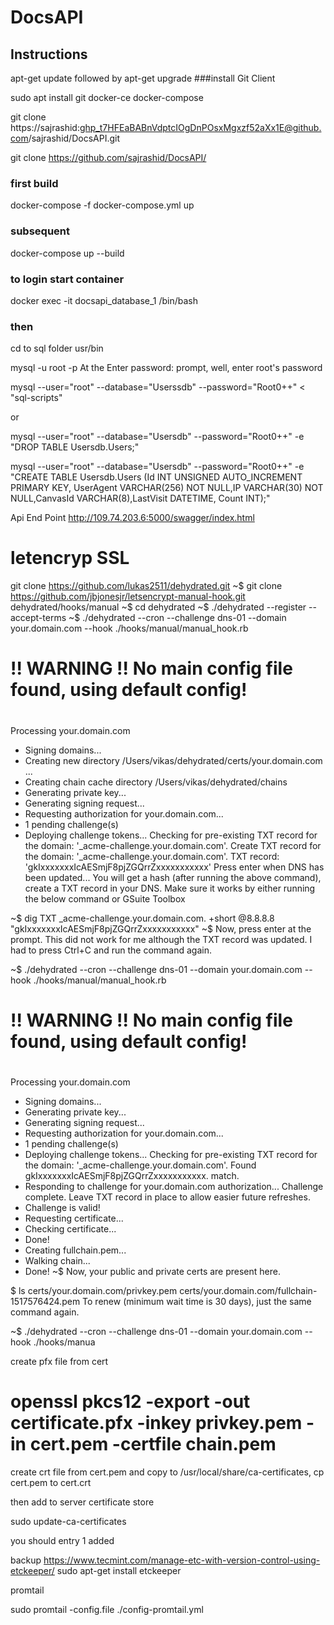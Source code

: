 # DocsAPI

## Instructions
apt-get update
followed by
apt-get upgrade
###install Git Client

sudo apt install git docker-ce docker-compose


git clone https://sajrashid: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@github.com/sajrashid/DocsAPI.git

git clone https://github.com/sajrashid/DocsAPI/

### first build

docker-compose -f docker-compose.yml up

### subsequent
docker-compose up --build


### to login start container

docker exec -it docsapi_database_1 /bin/bash

### then

cd to sql folder usr/bin

mysql -u root -p At the Enter password: prompt, well, enter root's password

 mysql --user="root" --database="Userssdb" --password="Root0++" < "sql-scripts"

 or

 mysql --user="root" --database="Usersdb" --password="Root0++" -e "DROP TABLE Usersdb.Users;"

mysql --user="root" --database="Usersdb" --password="Root0++" -e "CREATE TABLE Usersdb.Users (Id INT UNSIGNED AUTO_INCREMENT PRIMARY KEY, UserAgent VARCHAR(256) NOT NULL,IP VARCHAR(30) NOT NULL,CanvasId VARCHAR(8),LastVisit DATETIME, Count INT);"

Api End Point
http://109.74.203.6:5000/swagger/index.html



# letencryp SSL

 git clone https://github.com/lukas2511/dehydrated.git
~$ git clone https://github.com/jbjonesjr/letsencrypt-manual-hook.git dehydrated/hooks/manual
~$ cd dehydrated
~$ ./dehydrated --register --accept-terms
~$ ./dehydrated --cron --challenge dns-01 --domain your.domain.com --hook ./hooks/manual/manual_hook.rb
#
# !! WARNING !! No main config file found, using default config!
#
Processing your.domain.com
 + Signing domains...
 + Creating new directory /Users/vikas/dehydrated/certs/your.domain.com ...
 + Creating chain cache directory /Users/vikas/dehydrated/chains
 + Generating private key...
 + Generating signing request...
 + Requesting authorization for your.domain.com...
 + 1 pending challenge(s)
 + Deploying challenge tokens...
Checking for pre-existing TXT record for the domain: '_acme-challenge.your.domain.com'.
Create TXT record for the domain: '_acme-challenge.your.domain.com'. TXT record:
'gkIxxxxxxxIcAESmjF8pjZGQrrZxxxxxxxxxxx'
Press enter when DNS has been updated...
You will get a hash (after running the above command), create a TXT record in your DNS. Make sure it works by either running the below command or GSuite Toolbox

~$ dig TXT _acme-challenge.your.domain.com. +short @8.8.8.8
"gkIxxxxxxxIcAESmjF8pjZGQrrZxxxxxxxxxxx"
~$
Now, press enter at the prompt. This did not work for me although the TXT record was updated. I had to press Ctrl+C and run the command again.

~$ ./dehydrated --cron --challenge dns-01 --domain your.domain.com --hook ./hooks/manual/manual_hook.rb
#
# !! WARNING !! No main config file found, using default config!
#
Processing your.domain.com
 + Signing domains...
 + Generating private key...
 + Generating signing request...
 + Requesting authorization for your.domain.com...
 + 1 pending challenge(s)
 + Deploying challenge tokens...
Checking for pre-existing TXT record for the domain: '_acme-challenge.your.domain.com'.
Found gkIxxxxxxxIcAESmjF8pjZGQrrZxxxxxxxxxxx. match.
 + Responding to challenge for your.domain.com authorization...
Challenge complete. Leave TXT record in place to allow easier future refreshes.
 + Challenge is valid!
 + Requesting certificate...
 + Checking certificate...
 + Done!
 + Creating fullchain.pem...
 + Walking chain...
 + Done!
~$
Now, your public and private certs are present here.

$ ls certs/your.domain.com/privkey.pem certs/your.domain.com/fullchain-1517576424.pem
To renew (minimum wait time is 30 days), just the same command again.

~$ ./dehydrated --cron --challenge dns-01 --domain your.domain.com --hook ./hooks/manua

create pfx file from cert

# openssl pkcs12 -export -out certificate.pfx -inkey privkey.pem -in cert.pem -certfile chain.pem

create crt file from cert.pem and copy to /usr/local/share/ca-certificates, cp cert.pem to cert.crt

then add to server certificate store

sudo update-ca-certificates

you should entry 1 added


backup
https://www.tecmint.com/manage-etc-with-version-control-using-etckeeper/
sudo apt-get install etckeeper


promtail

sudo promtail -config.file ./config-promtail.yml